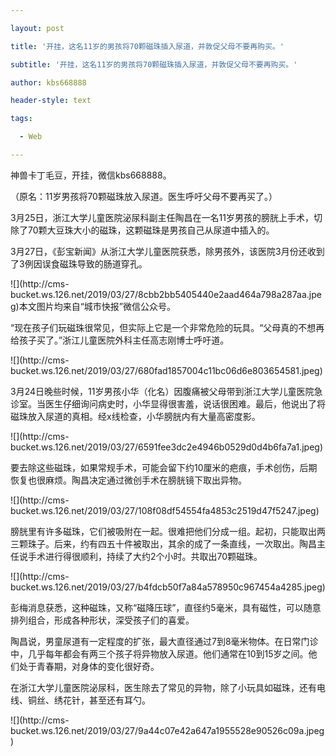 ---
layout: post
title: '开挂，这名11岁的男孩将70颗磁珠插入尿道，并敦促父母不要再购买。'
subtitle: '开挂，这名11岁的男孩将70颗磁珠插入尿道，并敦促父母不要再购买。'
author: kbs668888
header-style: text
tags:
  - Web
---
神兽卡丁毛豆，开挂，微信kbs668888。

（原名：11岁男孩将70颗磁珠放入尿道。医生呼吁父母不要再买了。）

3月25日，浙江大学儿童医院泌尿科副主任陶昌在一名11岁男孩的膀胱上手术，切除了70颗大豆珠大小的磁珠，这颗磁珠是男孩自己从尿道中插入的。

3月27日，《彭宝新闻》从浙江大学儿童医院获悉，除男孩外，该医院3月份还收到了3例因误食磁珠导致的肠道穿孔。

![](http://cms-
bucket.ws.126.net/2019/03/27/8cbb2bb5405440e2aad464a798a287aa.jpeg)本文图片均来自“城市快报”微信公众号。

“现在孩子们玩磁珠很常见，但实际上它是一个非常危险的玩具。“父母真的不想再给孩子买了。”浙江儿童医院外科主任高志刚博士呼吁道。

![](http://cms-
bucket.ws.126.net/2019/03/27/680fad1857004c11bc06d6e803654581.jpeg)

3月24日晚些时候，11岁男孩小华（化名）因腹痛被父母带到浙江大学儿童医院急诊室。当医生仔细询问病史时，小华显得很害羞，说话很困难。最后，他说出了将磁珠放入尿道的真相。经x线检查，小华膀胱内有大量高密度影。

![](http://cms-
bucket.ws.126.net/2019/03/27/6591fee3dc2e4946b0529d0d4b6fa7a1.jpeg)

要去除这些磁珠，如果常规手术，可能会留下约10厘米的疤痕，手术创伤，后期恢复也很麻烦。陶昌决定通过微创手术在膀胱镜下取出异物。

![](http://cms-
bucket.ws.126.net/2019/03/27/108f08df54554fa4853c2519d47f5247.jpeg)

膀胱里有许多磁珠，它们被吸附在一起。很难把他们分成一组。起初，只能取出两三颗珠子。后来，约有四五十件被取出，其余的成了一条直线，一次取出。陶昌主任说手术进行得很顺利，持续了大约2个小时。共取出70颗磁珠。

![](http://cms-
bucket.ws.126.net/2019/03/27/b4fdcb50f7a84a578950c967454a4285.jpeg)

彭梅消息获悉，这种磁珠，又称“磁降压球”，直径约5毫米，具有磁性，可以随意排列组合，形成各种形状，深受孩子们的喜爱。

陶昌说，男童尿道有一定程度的扩张，最大直径通过7到8毫米物体。在日常门诊中，几乎每年都会有两三个孩子将异物放入尿道。他们通常在10到15岁之间。他们处于青春期，对身体的变化很好奇。

在浙江大学儿童医院泌尿科，医生除去了常见的异物，除了小玩具如磁珠，还有电线、铜丝、绣花针，甚至还有耳勺。

![](http://cms-
bucket.ws.126.net/2019/03/27/9a44c07e42a647a1955528e90526c09a.jpeg)

